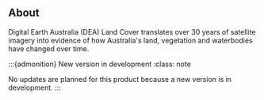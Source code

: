 ## About

Digital Earth Australia (DEA) Land Cover translates over 30 years of satellite imagery into evidence of how Australia's land, vegetation and waterbodies have changed over time.

:::{admonition} New version in development
:class: note

No updates are planned for this product because a new version is in development.
:::

